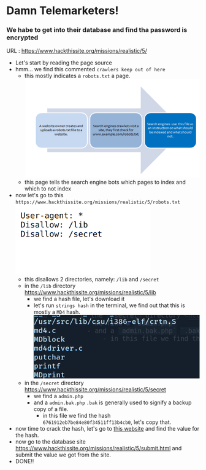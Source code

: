 # Damn Telemarketers!

### We habe to get into their database and find tha password is encrypted

URL : <https://www.hackthissite.org/missions/realistic/5/>

- Let's start by reading the page source
- hmm... we find this commented `crawlers keep out of here`
	- this mostly indicates a `robots.txt` a page.
	 ![robots](robots.png)
	- this page tells the search engine bots which pages to index and which to not index
- now let's go to this `https://www.hackthissite.org/missions/realistic/5/robots.txt` 
![robo](robo.png)
	- this disallows 2 directories, namely: `/lib` and `/secret`
	- in the `/lib` directory <https://www.hackthissite.org/missions/realistic/5/lib>
		- we find a hash file, let's download it
		- let's run `strings hash` in the terminal, we find out that this is mostly a `MD4` hash.
		![md4](md4.png)
	- in the `/secret` directory <https://www.hackthissite.org/missions/realistic/5/secret>
		- we find a `admin.php` 
		- and a `admin.bak.php` `.bak` is generally used to signify a backup copy of a file.
			- in this file we find the hash `6761912eb7be84e80f34511ff13b4cb0`, let's copy that.
- now time to crack the hash, let's go to [this website](https://crackstation.net/) and find the value for the hash.
- now go to the database site <https://www.hackthissite.org/missions/realistic/5/submit.html> and submit the value we got from the site.
- DONE!!
